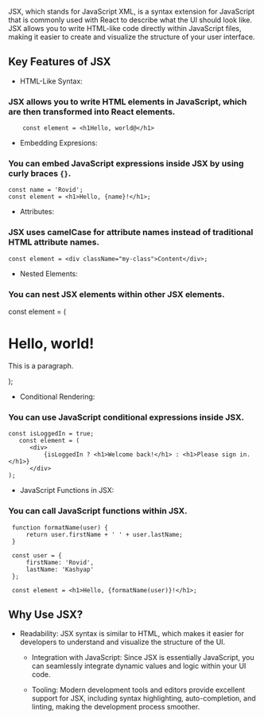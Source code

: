 JSX, which stands for JavaScript XML, is a syntax extension for JavaScript that is commonly used with React to describe what the UI should look like. JSX allows you to write HTML-like code directly within JavaScript files, making it easier to create and visualize the structure of your user interface.

## Key Features of JSX

- HTML-Like Syntax:

### JSX allows you to write HTML elements in JavaScript, which are then transformed into React elements.
        const element = <h1Hello, world@</h1>

- Embedding Expresions:
### You can embed JavaScript expressions inside JSX by using curly braces `{}`.
    const name = 'Rovid';
    const element = <h1>Hello, {name}!</h1>;

- Attributes:
### JSX uses camelCase for attribute names instead of traditional HTML attribute names.
    const element = <div className="my-class">Content</div>;

- Nested Elements:
### You can nest JSX elements within other JSX elements.

  const element = (
    <div>
       <h1>Hello, world!</h1>
       <p>This is a paragraph.</p>
    </div>
 );

- Conditional Rendering:
### You can use JavaScript conditional expressions inside JSX.

    const isLoggedIn = true;
       const element = (
          <div>
              {isLoggedIn ? <h1>Welcome back!</h1> : <h1>Please sign in.</h1>}
          </div>
    );

- JavaScript Functions in JSX:
### You can call JavaScript functions within JSX.

     function formatName(user) {
         return user.firstName + ' ' + user.lastName;
     }

     const user = {
         firstName: 'Rovid',
         lastName: 'Kashyap'
     };

     const element = <h1>Hello, {formatName(user)}!</h1>;


## Why Use JSX?

- Readability:
JSX syntax is similar to HTML, which makes it easier for developers to understand and visualize the structure of the UI.

    - Integration with JavaScript:
        Since JSX is essentially JavaScript, you can seamlessly integrate dynamic values and logic within your UI code.

    - Tooling:
        Modern development tools and editors provide excellent support for JSX, including syntax highlighting, auto-completion, and linting, making the development process smoother.
